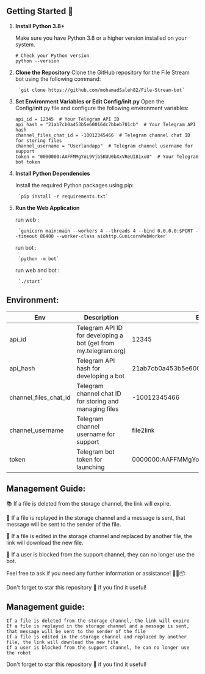 
## Getting Started 🚀
1. **Install Python 3.8+**

   Make sure you have Python 3.8 or a higher version installed on your system.

   ```shell
   # Check your Python version
   python --version
2. **Clone the Repository**
    Clone the GitHub repository for the File Stream bot using the following command:

        `git clone https://github.com/mohamadSaleh82/File-Stream-bot`
3. **Set Environment Variables or Edit Config/init.py**
    Open the Config/__init__.py file and configure the following environment variables:
    ```
    api_id = 12345  # Your Telegram API ID
    api_hash = "21ab7cb0a453b5e60016dc7bbeb701cb"  # Your Telegram API hash
    channel_files_chat_id = -10012345466  # Telegram channel chat ID for storing files
    channel_username = "Userlandapp"  # Telegram channel username for support
    token = "0000000:AAFFMMgYoL9Vjb5KUU0bXxVReUI81xuU"  # Your Telegram bot token
    ```
4. **Install Python Dependencies**

    Install the required Python packages using pip:

        `pip install -r requirements.txt`
5. **Run the Web Application**

    run web : 

        `gunicorn main:main --workers 4 --threads 4 --bind 0.0.0.0:$PORT --timeout 86400 --worker-class aiohttp.GunicornWebWorker`
        
    run bot :

        `python -m bot`
        
    run web and bot :

        `./start`


## Environment: 


| Env             | Description                                                      | Example                              |
|-----------------|------------------------------------------------------------------|--------------------------------------|
| api_id          | Telegram API ID for developing a bot (get from my.telegram.org) | 12345                                |
| api_hash        | Telegram API hash for developing a bot                           | 21ab7cb0a453b5e60016dc7bbeb701cb    |
| channel_files_chat_id | Telegram channel chat ID for storing and managing files  | -10012345466                         |
| channel_username | Telegram channel username for support                            | file2link                         |
| token           | Telegram bot token for launching                                  | 0000000:AAFFMMgYoL9Vjb5KUU0bXxVReUI81xuU |

## Management Guide:

📚 If a file is deleted from the storage channel, the link will expire.

📩 If a file is replayed in the storage channel and a message is sent, that message will be sent to the sender of the file.

🔄 If a file is edited in the storage channel and replaced by another file, the link will download the new file.

🚫 If a user is blocked from the support channel, they can no longer use the bot.

Feel free to ask if you need any further information or assistance! 🤖🔗📦

Don't forget to star this repository 🌟 if you find it useful!


## Management guide:

    If a file is deleted from the storage channel, the link will expire
    If a file is replayed in the storage channel and a message is sent, that message will be sent to the sender of the file
    If a file is edited in the storage channel and replaced by another file, the link will download the new file
    If a user is blocked from the support channel, he can no longer use the robot

Don't forget to star this repository 🌟 if you find it useful!